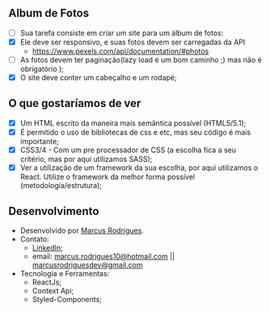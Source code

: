 ## Album de Fotos

- [ ] Sua tarefa consiste em criar um site para um álbum de fotos:
- [x] Ele deve ser responsivo, e suas fotos devem ser carregadas da API
  - https://www.pexels.com/api/documentation/#photos
- [ ] As fotos devem ter paginação(lazy load é um bom caminho ;) mas não é obrigatório ); 
- [x] O site deve conter um cabeçalho e um rodapé;

## O que gostaríamos de ver

- [x] Um HTML escrito da maneira mais semântica possível (HTML5/5.1);
- [x] É permitido o uso de bibliotecas de css e etc, mas seu código é mais importante;
- [x] CSS3/4 - Com um pre processador de CSS (a escolha fica a seu critério, mas por aqui utilizamos SASS);
- [x] Ver a utilização de um framework da sua escolha, por aqui utilizamos o React. Utilize o framework da melhor forma possível (metodologia/estrutura);

## Desenvolvimento

- Desenvolvido por <a href="https://www.linkedin.com/in/marcusrodriguesdev/" target="_blank" rel="noreferrer">Marcus Rodrigues</a>.
- Contato:
  - <a href="https://www.linkedin.com/in/marcusrodriguesdev/" target="_blank" rel="noreferrer">LinkedIn</a>;
  - email: marcus.rodrigues10@hotmail.com || marcusrodriguesdev@gmail.com
- Tecnologia e Ferramentas:
  - ReactJs;
  - Context Api;
  - Styled-Components;

